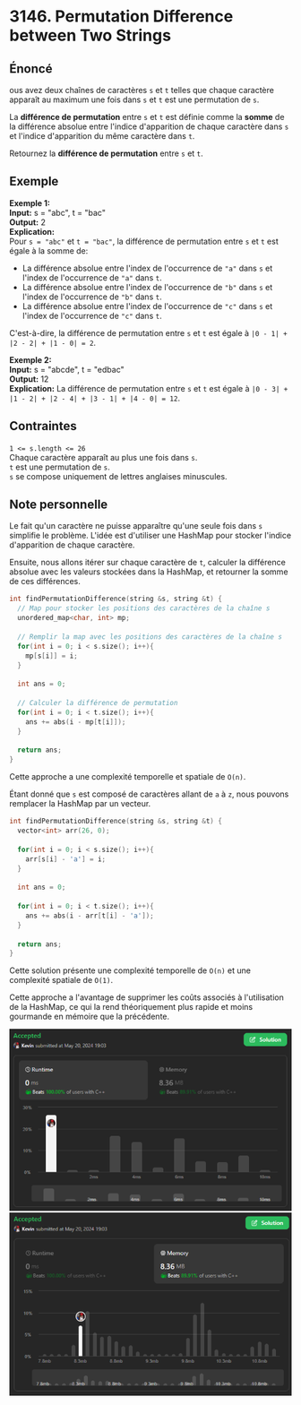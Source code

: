 # 3146. Permutation Difference between Two Strings

## Énoncé

ous avez deux chaînes de caractères `s` et `t` telles que chaque caractère apparaît au maximum une fois dans `s` et `t` est une permutation de `s`.

La **différence de permutation** entre `s` et `t` est définie comme la **somme** de la différence absolue entre l'indice d'apparition de chaque caractère dans `s` et l'indice d'apparition du même caractère dans `t`.

Retournez la **différence de permutation** entre `s` et `t`.

## Exemple

**Exemple 1:**  
**Input:** s = "abc", t = "bac"  
**Output:** 2  
**Explication:**  
Pour `s = "abc"` et `t = "bac"`, la différence de permutation entre `s` et `t` est égale à la somme de:

- La différence absolue entre l'index de l'occurrence de `"a"` dans `s` et l'index de l'occurrence de `"a"` dans `t`.
- La différence absolue entre l'index de l'occurrence de `"b"` dans `s` et l'index de l'occurrence de `"b"` dans `t`.
- La différence absolue entre l'index de l'occurrence de `"c"` dans `s` et l'index de l'occurrence de `"c"` dans `t`.

C'est-à-dire, la différence de permutation entre `s` et `t` est égale à `|0 - 1| + |2 - 2| + |1 - 0| = 2`.

**Exemple 2:**  
**Input:** s = "abcde", t = "edbac"  
**Output:** 12  
**Explication:** La différence de permutation entre `s` et `t` est égale à `|0 - 3| + |1 - 2| + |2 - 4| + |3 - 1| + |4 - 0| = 12`.

## Contraintes

`1 <= s.length <= 26`  
Chaque caractère apparaît au plus une fois dans `s`.  
`t` est une permutation de `s`.  
`s` se compose uniquement de lettres anglaises minuscules.

## Note personnelle

Le fait qu'un caractère ne puisse apparaître qu'une seule fois dans `s` simplifie le problème. L'idée est d'utiliser une HashMap pour stocker l'indice d'apparition de chaque caractère.

Ensuite, nous allons itérer sur chaque caractère de `t`, calculer la différence absolue avec les valeurs stockées dans la HashMap, et retourner la somme de ces différences.

```cpp
int findPermutationDifference(string &s, string &t) {
  // Map pour stocker les positions des caractères de la chaîne s
  unordered_map<char, int> mp;

  // Remplir la map avec les positions des caractères de la chaîne s
  for(int i = 0; i < s.size(); i++){
    mp[s[i]] = i;
  }

  int ans = 0;

  // Calculer la différence de permutation
  for(int i = 0; i < t.size(); i++){
    ans += abs(i - mp[t[i]]);
  }

  return ans;
}
```

Cette approche a une complexité temporelle et spatiale de `O(n)`.

Étant donné que `s` est composé de caractères allant de `a` à `z`, nous pouvons remplacer la HashMap par un vecteur.

```cpp
int findPermutationDifference(string &s, string &t) {
  vector<int> arr(26, 0);

  for(int i = 0; i < s.size(); i++){
    arr[s[i] - 'a'] = i;
  }

  int ans = 0;

  for(int i = 0; i < t.size(); i++){
    ans += abs(i - arr[t[i] - 'a']);
  }

  return ans;
}
```

Cette solution présente une complexité temporelle de `O(n)` et une complexité spatiale de `O(1)`.

Cette approche a l'avantage de supprimer les coûts associés à l'utilisation de la HashMap, ce qui la rend théoriquement plus rapide et moins gourmande en mémoire que la précédente.

<img src="./imgs/runtime.png"/>
<img src="./imgs/memory.png"/>
